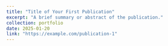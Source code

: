 ```yaml
---
title: "Title of Your First Publication"
excerpt: "A brief summary or abstract of the publication."
collection: portfolio
date: 2025-01-20
link: "https://example.com/publication-1"
---
```


